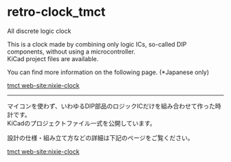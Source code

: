 # retro-clock_tmct
All discrete logic clock

This is a clock made by combining only logic ICs, so-called DIP components, without using a microcontroller.  
KiCad project files are available.

You can find more information on the following page. (*Japanese only)

[tmct web-site:nixie-clock](https://ss1.xrea.com/tmct.s1009.xrea.com/work/td-ja-7e4l01.html)

---
マイコンを使わず、いわゆるDIP部品のロジックICだけを組み合わせて作った時計です。  
KiCadのプロジェクトファイル一式を公開しています。

設計の仕様・組み立て方などの詳細は下記のページをご覧ください。

[tmct web-site:nixie-clock](https://ss1.xrea.com/tmct.s1009.xrea.com/work/td-ja-7e4l01.html)

